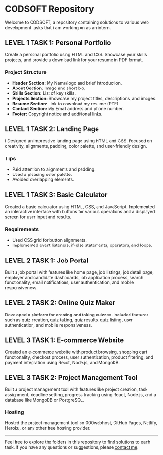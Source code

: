 # CODSOFT Repository

Welcome to CODSOFT, a repository containing solutions to various web development tasks that i am working on as an intern.

## LEVEL 1 TASK 1: Personal Portfolio

Create a personal portfolio using HTML and CSS. Showcase your skills, projects, and provide a download link for your resume in PDF format.

### Project Structure

- **Header Section:**  My Name/logo and brief introduction.
- **About Section:** Image and short bio.
- **Skills Section:** List of key skills.
- **Projects Section:** Showcase my project titles, descriptions, and images.
- **Resume Section:** Link to download my resume (PDF).
- **Contact Section:** My Email address and phone number.
- **Footer:** Copyright notice and additional links.

## LEVEL 1 TASK 2: Landing Page

I Designed an impressive landing page using HTML and CSS. Focused on creativity, alignments, padding, color palette, and user-friendly design.

### Tips

- Paid attention to alignments and padding.
- Used a pleasing color palette.
- Avoided overlapping elements.

## LEVEL 1 TASK 3: Basic Calculator

Created a basic calculator using HTML, CSS, and JavaScript. Implemented an interactive interface with buttons for various operations and a displayed screen for user input and results.

### Requirements

- Used CSS grid for button alignments.
- Implemented event listeners, if-else statements, operators, and loops.

## LEVEL 2 TASK 1: Job Portal

Built a job portal with features like home page, job listings, job detail page, employer and candidate dashboards, job application process, search functionality, email notifications, user authentication, and mobile responsiveness.

## LEVEL 2 TASK 2: Online Quiz Maker

Developed a platform for creating and taking quizzes. Included features such as quiz creation, quiz taking, quiz results, quiz listing, user authentication, and mobile responsiveness.

## LEVEL 3 TASK 1: E-commerce Website

Created an e-commerce website with product browsing, shopping cart functionality, checkout process, user authentication, product filtering, and payment integration using React, Node.js, and MongoDB.

## LEVEL 3 TASK 2: Project Management Tool

Built a project management tool with features like project creation, task assignment, deadline setting, progress tracking using React, Node.js, and a database like MongoDB or PostgreSQL.

### Hosting

Hosted the project management tool on 000webhost, GitHub Pages, Netlify, Heroku, or any other free hosting provider.

---

Feel free to explore the folders in this repository to find solutions to each task. If you have any questions or suggestions, please [contact me](mailto:[chariteuwatwembi@gmail.com]).


